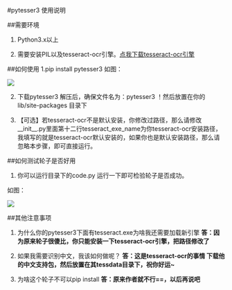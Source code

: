 #pytesser3 使用说明

##需要环境
1. Python3.x以上

2. 需要安装PIL以及tesseract-ocr引擎。[点我下载tesseract-ocr引擎](http://101.96.10.43/internode.dl.sourceforge.net/project/tesseract-ocr-alt/tesseract-ocr-setup-3.02.02.exe)

##如何使用
1.pip install pytesser3
如图：

![](http://www.songluyi.com/wp-content/uploads/2016/09/QQ截图20160923132629.png)

2. 下载pytesser3 解压后，确保文件名为：pytesser3  ！然后放置在你的lib/site-packages 目录下

3. 【可选】若tesseract-ocr不是默认安装，你修改过路径，那么请修改__init__.py里面第十二行tesseract_exe_name为你tesseract-ocr安装路径，
我填写的就是tesseract-ocr默认安装的，如果你也是默认安装路径，那么请忽略本步骤，即可直接运行。

##如何测试轮子是否好用

1. 你可以运行目录下的code.py 运行一下即可检验轮子是否成功。

如图：

![](http://www.songluyi.com/wp-content/uploads/2016/09/QQ图片20160923100109.png)


##其他注意事项

1. 为什么你的pytesser3下面有tesseract.exe为啥我还需要加载新引擎
**答：因为原来轮子很傻比，你只能安装一下tesseract-ocr引擎，把路径修改了**

2. 如果我需要识别中文，我该如何做呢？
**答：这是tesseract-ocr的事情 下载他的中文支持包，然后放置在其tessdata目录下，祝你好运~**

3. 为啥这个轮子不可以pip install
**答：原来作者就不行==，以后再说吧**

